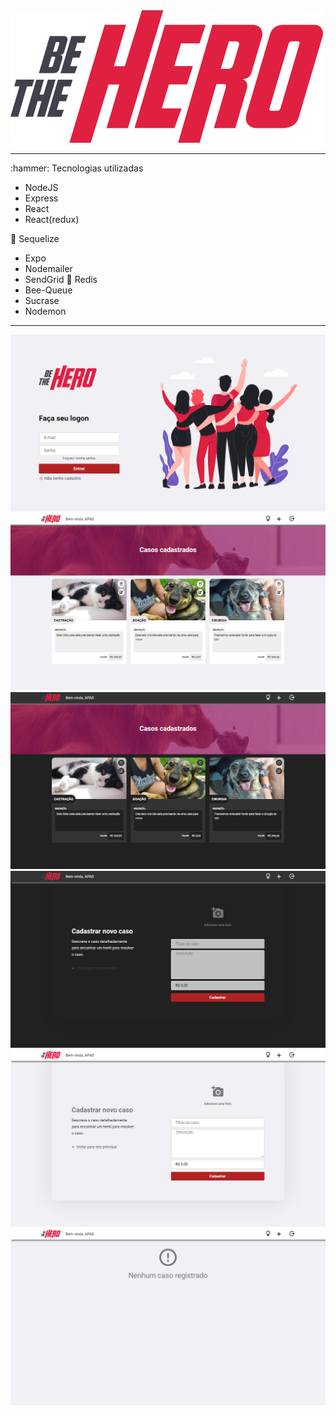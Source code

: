  
<img src="https://github.com/IgorCruzz/HERO/blob/master/frontend/src/assets/logo.svg" alt="logo" style="margin-left = 50%" />

<hr />
:hammer: Tecnologias utilizadas

 - NodeJS
 - Express
 - React
 - React(redux)
 
 :game_die: Sequelize
 - Expo
 - Nodemailer
 - SendGrid
 :game_die: Redis
 - Bee-Queue
 - Sucrase
 - Nodemon

 
 <hr />
 
<img src="https://github.com/IgorCruzz/HERO/blob/master/screenshots/LOGIN.png" alt="login" />
<img src="https://github.com/IgorCruzz/HERO/blob/master/screenshots/DASHBOARD-B.png" alt="DashboardB" />
<img src="https://github.com/IgorCruzz/HERO/blob/master/screenshots/DASHBOARD-P.png" alt="DashboardP" />
<img src="https://github.com/IgorCruzz/HERO/blob/master/screenshots/CAD-P.png" alt="cadp" />
<img src="https://github.com/IgorCruzz/HERO/blob/master/screenshots/CAD-B.png" alt="cadb" />
<img src="https://github.com/IgorCruzz/HERO/blob/master/screenshots/DASHBOARD.png" alt="dash" />


